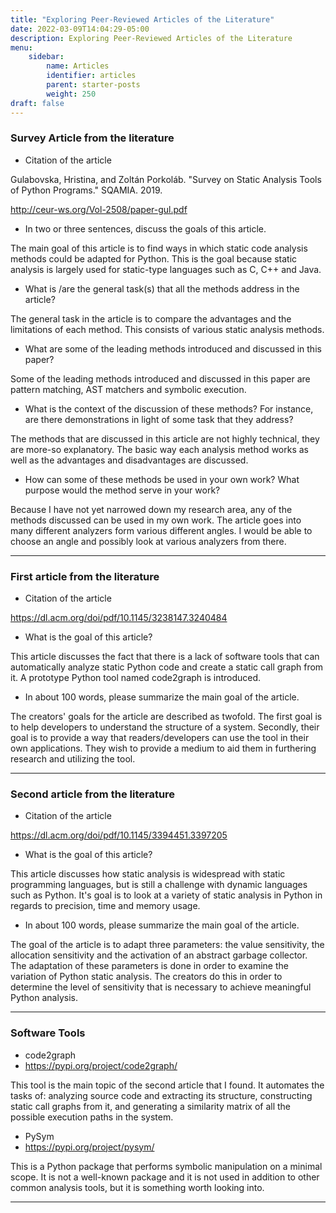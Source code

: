 ```yaml
---
title: "Exploring Peer-Reviewed Articles of the Literature"
date: 2022-03-09T14:04:29-05:00
description: Exploring Peer-Reviewed Articles of the Literature
menu:
    sidebar:
        name: Articles
        identifier: articles
        parent: starter-posts
        weight: 250
draft: false
---
```


### Survey Article from the literature


 - Citation of the article

 Gulabovska, Hristina, and Zoltán Porkoláb. "Survey on Static Analysis Tools of Python Programs." SQAMIA. 2019.

 http://ceur-ws.org/Vol-2508/paper-gul.pdf

 - In two or three sentences, discuss the goals of this article.

 The main goal of this article is to find ways in which static code analysis methods could be adapted for Python. This is the goal because static analysis is largely used for static-type languages such as C, C++ and Java.


 - What is /are the general task(s) that all the methods address in the article?

 The general task in the article is to compare the advantages and the limitations of each method. This consists of various static analysis methods.


 - What are some of the leading methods introduced and discussed in this paper?

 Some of the leading methods introduced and discussed in this paper are pattern matching, AST matchers and symbolic execution.


 - What is the context of the discussion of these methods? For instance, are there demonstrations in light of some task that they address?

 The methods that are discussed in this article are not highly technical, they are more-so explanatory. The basic way each analysis method works as well as the advantages and disadvantages are discussed.


 - How can some of these methods be used in your own work? What purpose would the method serve in your work?


 Because I have not yet narrowed down my research area, any of the methods discussed can be used in my own work. The article goes into many different analyzers form various different angles. I would be able to choose an angle and possibly look at various analyzers from there.


---

### First article from the literature

 - Citation of the article

 https://dl.acm.org/doi/pdf/10.1145/3238147.3240484

 - What is the goal of this article?

 This article discusses the fact that there is a lack of software tools that can automatically analyze static Python code and create a static call graph from it. A prototype Python tool named code2graph is introduced.

 - In about 100 words, please summarize the main goal of the article.

 The creators' goals for the article are described as twofold. The first goal is to help developers to understand the structure of a system. Secondly, their goal is to provide a way that readers/developers can use the tool in their own applications. They wish to provide a medium to aid them in furthering research and utilizing the tool.

---

### Second article from the literature

 - Citation of the article

 https://dl.acm.org/doi/pdf/10.1145/3394451.3397205

 - What is the goal of this article?

 This article discusses how static analysis is widespread with static programming languages, but is still a challenge with dynamic languages such as Python. It's goal is to look at a variety of static analysis in Python in regards to precision, time and memory usage.

 - In about 100 words, please summarize the main goal of the article.

 The goal of the article is to adapt three parameters: the value sensitivity, the allocation sensitivity and the activation of an abstract garbage collector. The adaptation of these parameters is done in order to examine the variation of Python static analysis. The creators do this in order to determine the level of sensitivity that is necessary to achieve meaningful Python analysis.

---

### Software Tools

 - code2graph
 - https://pypi.org/project/code2graph/

 This tool is the main topic of the second article that I found. It automates the tasks of: analyzing source code and extracting its structure, constructing static call graphs from it, and generating a similarity matrix of all the possible execution paths in the system.

 - PySym
 - https://pypi.org/project/pysym/

 This is a Python package that performs symbolic manipulation on a minimal scope. It is not a well-known package and it is not used in addition to other common analysis tools, but it is something worth looking into.

---
